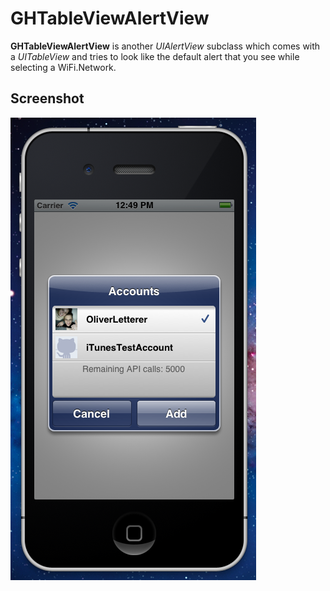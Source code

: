 # GHTableViewAlertView
**GHTableViewAlertView** is another *UIAlertView* subclass which comes with a *UITableView* and tries to look like the default alert that you see while selecting a WiFi.Network.

## Screenshot
<img src="https://github.com/OliverLetterer/GHTableViewAlertView/raw/master/Screenshots/1.png">